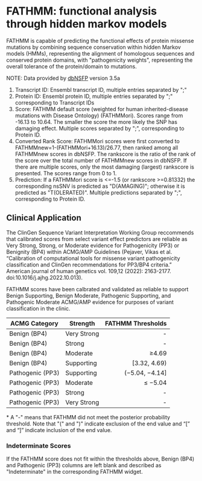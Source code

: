# FATHMM: functional analysis through hidden markov models
FATHMM is capable of predicting the functional effects of protein missense mutations by combining sequence conservation within hidden Markov models (HMMs), representing the alignment of homologous sequences and conserved protein domains, with "pathogenicity weights", representing the overall tolerance of the protein/domain to mutations. 

NOTE: Data provided by [dbNSFP](https://sites.google.com/site/jpopgen/dbNSFP) version 3.5a

1. Transcript ID: Ensembl transcript ID, multiple entries separated by ";"
2. Protein ID: Ensembl protein ID, multiple entries separated by ";" corresponding to Transcript IDs
3. Score: FATHMM default score (weighted for human inherited-disease mutations with Disease Ontology) (FATHMMori). Scores range from -16.13 to 10.64. The smaller the score the more likely the SNP has damaging effect. Multiple scores separated by ";", corresponding to Protein ID.
4. Converted Rank Score: FATHMMori scores were first converted to FATHMMnew=1-(FATHMMori+16.13)/26.77, then ranked among all FATHMMnew scores in dbNSFP. The rankscore is the ratio of the rank of the score over the total number of FATHMMnew scores in dbNSFP. If there are multiple scores, only the most damaging (largest) rankscore is presented. The scores range from 0 to 1.
5. Prediction: If a FATHMMori score is <=-1.5 (or rankscore >=0.81332) the corresponding nsSNV is predicted as "D(AMAGING)"; otherwise it is predicted as "T(OLERATED)". Multiple predictions separated by ";", corresponding to Protein ID.

## Clinical Application

The ClinGen Sequence Variant Interpretation Working Group reccommends that calibrated scores from select variant effect predictors are reliable as Very Strong, Strong, or Moderate evidence for Pathogenicity (PP3) or Benignity (BP4) within ACMG/AMP Guidelines (Pejaver, Vikas et al. “Calibration of computational tools for missense variant pathogenicity classification and ClinGen recommendations for PP3/BP4 criteria.” American journal of human genetics vol. 109,12 (2022): 2163-2177. doi:10.1016/j.ajhg.2022.10.013).

FATHMM scores have been calbrated and validated as reliable to support Benign Supporting, Benign Moderate, Pathogenic Supporting, and Pathogenic Moderate ACMG/AMP evidence for purposes of variant classification in the clinic.

| ACMG Category    | Strength    | FATHMM Thresholds |
|------------------|-------------|------------------:|
| Benign (BP4)     | Very Strong |                 - |
| Benign (BP4)     | Strong      |                 - |
| Benign (BP4)     | Moderate    |             ≥4.69 |
| Benign (BP4)     | Supporting  |      [3.32, 4.69) |
| Pathogenic (PP3) | Supporting  |    (−5.04, −4.14] |
| Pathogenic (PP3) | Moderate    |           ≤ −5.04 |
| Pathogenic (PP3) | Strong      |                 - |
| Pathogenic (PP3) | Very Strong |                 - |

\* A "-" means that FATHMM did not meet the posterior probability threshold. Note that "(" and ")" indicate exclusion of the end value and “[” and “]” indicate inclusion of the end value.

### Indeterminate Scores

If the FATHMM score does not fit within the thresholds above, Benign (BP4) and Pathogenic (PP3) columns are left blank and described as "Indeterminate" in the corresponding FATHMM widget.

